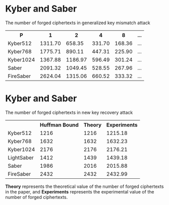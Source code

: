 
# Kyber and Saber

The number of forged ciphertexts in generalized key mismatch attack

<div>
    <table border="0">
	  <tr>
	    <th>P</th>
	    <th>1</th>
	    <th>2</th>
	    <th>4</th>
	    <th>8</th>
	    <th>...</th>
	  </tr>
	  <tr>
	    <td>Kyber512</td>
	    <td>1311.70</td>
	    <td>658.35</td>
	    <td>331.70</td>
	    <td>168.36</td>
	    <td>...</td>
	  </tr>
	  <tr>
	    <td>Kyber768</td>
	    <td>1775.71</td>
	    <td>890.11</td>
	    <td>447.31</td>
	    <td>225.90</td>
	    <td>...</td>
	  </tr>
	  <tr>
	    <td>Kyber1024</td>
	    <td>1367.88</td>
	    <td>1186.97</td>
	    <td>596.49</td>
	    <td>301.24</td>
	    <td>...</td>
	  </tr>
	  <tr>
	    <td>Saber</td>
	    <td>2091.32</td>
	    <td>1049.45</td>
	    <td>528.55</td>
	    <td>267.96</td>
	    <td>...</td>
	  </tr>
	  <tr>
	    <td>FireSaber</td>
	    <td>2624.04</td>
	    <td>1315.06</td>
	    <td>660.52</td>
	    <td>333.32</td>
	    <td>...</td>
	  </tr>
    </table>
</div>


# Kyber and Saber

The number of forged ciphertexts in new key recovery attack

<div>
    <table border="0">
	  <tr>
	    <th></th>
	    <th>Huffman Bound</th>
	    <th> Theory </th>
	    <th>Experiments</th>
	  </tr>
	  <tr>
	    <td>Kyber512</td>
	    <td>1216</td>
	    <td>1216</td>
	    <td>1215.18</td>
	  </tr>
	  <tr>
	    <td>Kyber768</td>
	    <td>1632</td>
	    <td>1632</td>
	    <td>1632.23</td>
	  </tr>
	  <tr>
	    <td>Kyber1024</td>
	    <td>2176</td>
	    <td>2176</td>
	    <td>2176.21</td>
	  </tr>
	  <tr>
	    <td>LightSaber</td>
	    <td>1412</td>
	    <td>1439</td>
	    <td>1439.18</td>
	  </tr>
	  <tr>
	    <td>Saber</td>
	    <td>1986</td>
	    <td>2016</td>
	    <td>2015.88</td>
	  </tr>
	  <tr>
	    <td>FireSaber</td>
	    <td>2432</td>
	    <td>2432</td>
	    <td>2432.99</td>
	  </tr>
    </table>
</div>

**Theory** represents the theoretical value of the number of forged ciphertexts in the paper, and **Experiments** represents the experimental value of the number of forged ciphertexts.